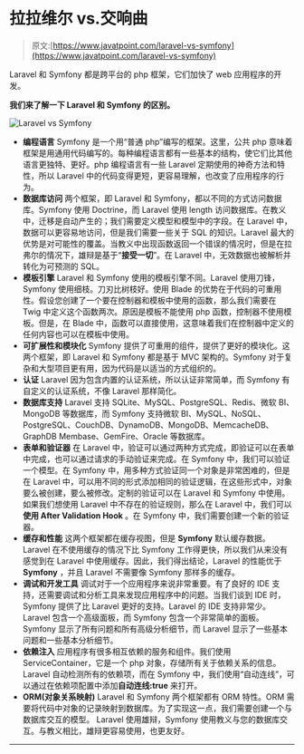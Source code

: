# 拉拉维尔 vs.交响曲

> 原文:[https://www.javatpoint.com/laravel-vs-symfony](https://www.javatpoint.com/laravel-vs-symfony)

Laravel 和 Symfony 都是跨平台的 php 框架，它们加快了 web 应用程序的开发。

**我们来了解一下 Laravel 和 Symfony 的区别。**

![Laravel vs Symfony](../Images/a301382eeba86c753a306a7e6ca17d65.png)

*   **编程语言**
    Symfony 是一个用“普通 php”编写的框架。这里，公共 php 意味着框架是用通用代码编写的。每种编程语言都有一些基本的结构，使它们比其他语言更独特、更好。php 编程语言有一些 Laravel 定期使用的神奇方法和特性，所以 Laravel 中的代码变得更短，更容易理解，也改变了应用程序的行为。
*   **数据库访问**
    两个框架，即 Laravel 和 Symfony，都以不同的方式访问数据库。Symfony 使用 Doctrine，而 Laravel 使用 length 访问数据库。在教义中，迁移是自动产生的；我们需要定义模型和模型中的字段。在 Laravel 中，数据可以更容易地访问，但是我们需要一些关于 SQL 的知识。Laravel 最大的优势是对可能性的覆盖。当教义中出现函数返回一个错误的情况时，但是在拉弗尔的情况下，雄辩是基于“**接受一切**”。在 Laravel 中，无效数据也被解析并转化为可预测的 SQL。
*   **模板引擎**
    Laravel 和 Symfony 使用的模板引擎不同。Laravel 使用刀锋，Symfony 使用细枝。刀刃比树枝好。使用 Blade 的优势在于代码的可重用性。假设您创建了一个要在控制器和模板中使用的函数，那么我们需要在 Twig 中定义这个函数两次。原因是模板不能使用 php 函数，控制器不使用模板。但是，在 Blade 中，函数可以直接使用，这意味着我们在控制器中定义的任何内容也可以在模板中使用。
*   **可扩展性和模块化**
    Symfony 提供了可重用的组件，提供了更好的模块化。这两个框架，即 Laravel 和 Symfony 都是基于 MVC 架构的。Symfony 对于复杂和大型项目更有用，因为代码是以适当的方式组织的。
*   **认证**
    Laravel 因为包含内置的认证系统，所以认证非常简单，而 Symfony 有自定义的认证系统，不像 Laravel 那样简化。
*   **数据库支持**
    Laravel 支持 SQLite、MySQL、PostgreSQL、Redis、微软 BI、MongoDB 等数据库，而 Symfony 支持微软 BI、MySQL、NoSQL、PostgreSQL、CouchDB、DynamoDB、MongoDB、MemcacheDB、GraphDB Membase、GemFire、Oracle 等数据库。
*   **表单和验证器**
    在 Laravel 中，验证可以通过两种方式完成，即验证可以在表单中完成，也可以通过请求的手动验证来完成。在 Symfony 中，我们可以验证一个模型。在 Symfony 中，用多种方式验证同一个对象是非常困难的，但是在 Laravel 中，可以用不同的形式添加相同的验证逻辑，在这些形式中，对象要么被创建，要么被修改。定制的验证可以在 Laravel 和 Symfony 中使用。如果我们想使用 Laravel 中不存在的验证规则，那么在 Laravel 中，我们可以**使用 After Validation Hook** 。在 Symfony 中，我们需要创建一个新的验证器。
*   **缓存和性能**
    这两个框架都在缓存视图，但是 **Symfony** 默认缓存数据。Laravel 在不使用缓存的情况下比 Symfony 工作得更快，所以我们从来没有感觉到在 Laravel 中使用缓存。因此，我们得出结论，Laravel 的性能优于 **Symfony** ，并且 Laravel 不需要像 Symfony 那样多的缓存。
*   **调试和开发工具**
    调试对于一个应用程序来说非常重要。有了良好的 IDE 支持，还需要调试和分析工具来发现应用程序中的问题。当我们谈到 IDE 时，Symfony 提供了比 Laravel 更好的支持。Laravel 的 IDE 支持非常少。Laravel 包含一个高级面板，而 Symfony 包含一个非常简单的面板。Symfony 显示了所有问题和所有高级分析细节，而 Laravel 显示了一些基本问题和一些基本分析细节。
*   **依赖注入**
    应用程序有很多相互依赖的服务和组件。我们使用 ServiceContainer，它是一个 php 对象，存储所有关于依赖关系的信息。Laravel 自动检测所有的依赖项，而在 Symfony 中，我们使用“自动连线”，可以通过在依赖项配置中添加**自动连线:true** 来打开。
*   **ORM(对象关系映射)**
    Laravel 和 Symfony 两个框架都有 ORM 特性。ORM 需要将代码中对象的记录映射到数据库。为了实现这一点，我们需要创建一个与数据库交互的模型。
    Laravel 使用雄辩，Symfony 使用教义与您的数据库交互。与教义相比，雄辩更容易使用，也更友好。

* * *